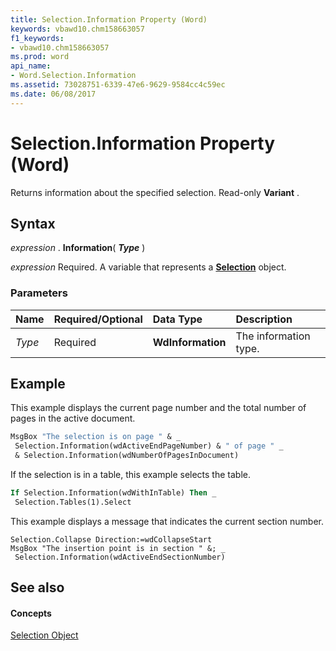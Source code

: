 ```yaml
---
title: Selection.Information Property (Word)
keywords: vbawd10.chm158663057
f1_keywords:
- vbawd10.chm158663057
ms.prod: word
api_name:
- Word.Selection.Information
ms.assetid: 73028751-6339-47e6-9629-9584cc4c59ec
ms.date: 06/08/2017
---
```



# Selection.Information Property (Word)

Returns information about the specified selection. Read-only  **Variant** .


## Syntax

 _expression_ . **Information**( **_Type_** )

 _expression_ Required. A variable that represents a **[Selection](selection-object-word.md)** object.


### Parameters



|**Name**|**Required/Optional**|**Data Type**|**Description**|
|:-----|:-----|:-----|:-----|
| _Type_|Required| **WdInformation**|The information type.|

## Example

This example displays the current page number and the total number of pages in the active document.


```vb
MsgBox "The selection is on page " & _ 
 Selection.Information(wdActiveEndPageNumber) & " of page " _ 
 & Selection.Information(wdNumberOfPagesInDocument)
```

If the selection is in a table, this example selects the table.




```vb
If Selection.Information(wdWithInTable) Then _ 
 Selection.Tables(1).Select
```

This example displays a message that indicates the current section number.




```
Selection.Collapse Direction:=wdCollapseStart 
MsgBox "The insertion point is in section " &; _ 
 Selection.Information(wdActiveEndSectionNumber)
```


## See also


#### Concepts


[Selection Object](selection-object-word.md)

